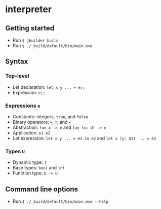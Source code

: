 # interpreter
## Getting started
- Run `$ jbuilder build`
- Run `$ ./_build/default/bin/main.exe`

## Syntax
### Top-level
- Let declaration: `let x y ... = e;;`
- Expression: `e;;`

### Expressions `e`
- Constants: integers, `true`, and `false`
- Binary operators: `+`, `*`, and `<`
- Abstraction: `fun x -> e` and `fun (x: U) -> e`
- Application: `e1 e2`
- Let expression: `let x y ... = e1 in e2` and `let x (y: U1) ... = e2`

### Types `U`
- Dynamic type: `?`
- Base types: `bool` and `int`
- Function type: `U -> U`

## Command line options
- Run `$ ./_build/default/bin/main.exe --help`
